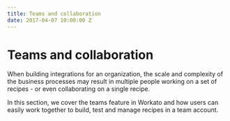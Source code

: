 ```yaml
---
title: Teams and collaboration
date: 2017-04-07 10:00:00 Z
---
```


# Teams and collaboration
When building integrations for an organization, the scale and complexity of the business processes may result in multiple people working on a set of recipes - or even collaborating on a single recipe.

In this section, we cover the teams feature in Workato and how users can easily work together to build, test and manage recipes in a team account.